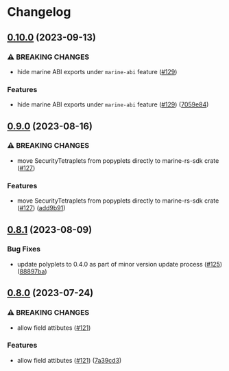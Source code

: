 # Changelog

## [0.10.0](https://github.com/fluencelabs/marine-rs-sdk/compare/marine-rs-sdk-v0.9.0...marine-rs-sdk-v0.10.0) (2023-09-13)


### ⚠ BREAKING CHANGES

* hide marine ABI exports under `marine-abi` feature ([#129](https://github.com/fluencelabs/marine-rs-sdk/issues/129))

### Features

* hide marine ABI exports under `marine-abi` feature ([#129](https://github.com/fluencelabs/marine-rs-sdk/issues/129)) ([7059e84](https://github.com/fluencelabs/marine-rs-sdk/commit/7059e84635819925b7f84e5b61260037f2ceb265))

## [0.9.0](https://github.com/fluencelabs/marine-rs-sdk/compare/marine-rs-sdk-v0.8.1...marine-rs-sdk-v0.9.0) (2023-08-16)


### ⚠ BREAKING CHANGES

* move SecurityTetraplets from popyplets directly to marine-rs-sdk crate ([#127](https://github.com/fluencelabs/marine-rs-sdk/issues/127))

### Features

* move SecurityTetraplets from popyplets directly to marine-rs-sdk crate ([#127](https://github.com/fluencelabs/marine-rs-sdk/issues/127)) ([add9b91](https://github.com/fluencelabs/marine-rs-sdk/commit/add9b919edcefa06b67975170ea149d148911073))

## [0.8.1](https://github.com/fluencelabs/marine-rs-sdk/compare/marine-rs-sdk-v0.8.0...marine-rs-sdk-v0.8.1) (2023-08-09)


### Bug Fixes

* update polyplets to 0.4.0 as part of minor version update process ([#125](https://github.com/fluencelabs/marine-rs-sdk/issues/125)) ([88897ba](https://github.com/fluencelabs/marine-rs-sdk/commit/88897bac8b32311c2de2863afae3436a343e2b20))

## [0.8.0](https://github.com/fluencelabs/marine-rs-sdk/compare/marine-rs-sdk-v0.7.1...marine-rs-sdk-v0.8.0) (2023-07-24)


### ⚠ BREAKING CHANGES

* allow field attibutes ([#121](https://github.com/fluencelabs/marine-rs-sdk/issues/121))

### Features

* allow field attibutes ([#121](https://github.com/fluencelabs/marine-rs-sdk/issues/121)) ([7a39cd3](https://github.com/fluencelabs/marine-rs-sdk/commit/7a39cd35ada38a8c38e0b1643e88d0f1601a5030))
